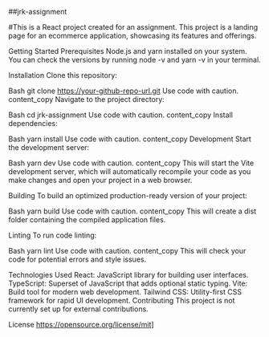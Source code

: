 ##jrk-assignment

#This is a React project created for an assignment. This project is a landing page for an ecommerce application, showcasing its features and offerings.

Getting Started
Prerequisites
Node.js and yarn installed on your system. You can check the versions by running node -v and yarn -v in your terminal.

Installation
Clone this repository:

Bash
git clone https://your-github-repo-url.git
Use code with caution.
content_copy
Navigate to the project directory:

Bash
cd jrk-assignment
Use code with caution.
content_copy
Install dependencies:

Bash
yarn install
Use code with caution.
content_copy
Development
Start the development server:

Bash
yarn dev
Use code with caution.
content_copy
This will start the Vite development server, which will automatically recompile your code as you make changes and open your project in a web browser.

Building
To build an optimized production-ready version of your project:

Bash
yarn build
Use code with caution.
content_copy
This will create a dist folder containing the compiled application files.

Linting
To run code linting:

Bash
yarn lint
Use code with caution.
content_copy
This will check your code for potential errors and style issues.

Technologies Used
React: JavaScript library for building user interfaces.
TypeScript: Superset of JavaScript that adds optional static typing.
Vite: Build tool for modern web development.
Tailwind CSS: Utility-first CSS framework for rapid UI development.
Contributing
This project is not currently set up for external contributions.

License
https://opensource.org/license/mit]

